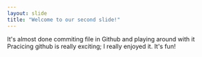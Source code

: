 ```yaml
---
layout: slide
title: "Welcome to our second slide!"
---
```

It's almost done commiting file in Github and playing around with it
Pracicing github is really exciting; I really enjoyed it. It's fun!
